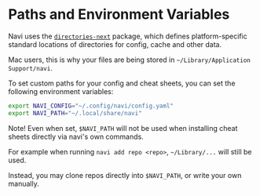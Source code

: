# Paths and Environment Variables

Navi uses the [`directories-next`](https://crates.io/crates/directories-next) package, which 
defines platform-specific standard locations of directories for config, cache and other data.

Mac users, this is why your files are being stored in `~/Library/Application Support/navi`.

To set custom paths for your config and cheat sheets, you can set the following
environment variables:

```zsh
export NAVI_CONFIG="~/.config/navi/config.yaml"
export NAVI_PATH="~/.local/share/navi"
```
Note! Even when set, `$NAVI_PATH` will not be used when installing cheat
sheets directly via navi's own commands. 

For example when running `navi add repo <repo>`, `~/Library/...` will still be used.

Instead, you may clone repos directly into `$NAVI_PATH`, or write your own 
manually.
